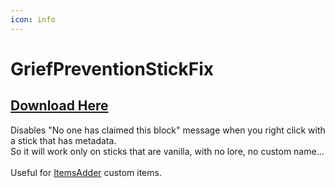 ```yaml
---
icon: info
---
```


# GriefPreventionStickFix

## [Download Here](https://www.spigotmc.org/resources/griefpreventionstickfix.76015/)

 Disables "No one has claimed this block" message when you right click with a stick that has metadata.\
 So it will work only on sticks that are vanilla, with no lore, no custom name...\
\
 Useful for [ItemsAdder](https://www.spigotmc.org/resources/%E2%9C%85must-have%E2%9C%85-itemsadder%E2%9C%A8-custom-items-huds-guis-textures-3dmodels-emojis-blocks-wings-hats.73355/) custom items.